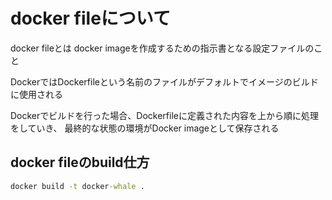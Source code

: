 # docker fileについて

docker fileとは
docker imageを作成するための指示書となる設定ファイルのこと

DockerではDockerfileという名前のファイルがデフォルトでイメージのビルドに使用される

Dockerでビルドを行った場合、Dockerfileに定義された内容を上から順に処理をしていき、
最終的な状態の環境がDocker imageとして保存される


## docker fileのbuild仕方

```cmd
docker build -t docker-whale .
```



